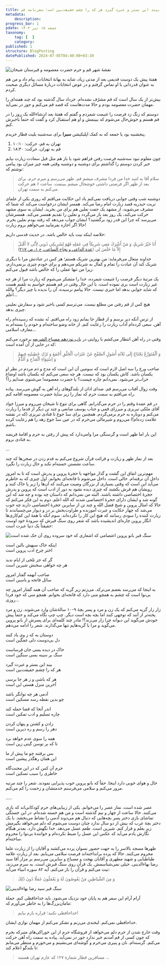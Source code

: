 ```yaml
---
title: بیند این بستر و عبرت گیرد هر که را چشم حقیقت‌بین است؛ سفرنامه قم
metadata:
    description:
progress_bar: 1
pdate: جمعه ۱۵ تیر ۱۴۰۳
taxonomy:
    tag: [  ]
    category:
published: 1
structure: BlogPosting
datePublished: 2024-07-05T04:40:00+03:30
---
```


![ نقشهٔ شهر قم و حرم حضرت معصومه و قبرستان شیخان ](qom-map.webp)

هفتهٔ پیش یک دوست قدیمی بعد از مدتی زیاد، شاید به بهانهٔ انتخابات، پیام داد و من هم به عنوان قدردانی با او تماس گرفتم و در عوض انتخابات دربارهٔ مسائل دیگری صحبت کردم.

بیش‌تر از یک سال است که قم مشرّف نشده‌ام. خرداد سال گذشته بود که چند هفته‌ای را مهمان حضرت معصومه بودم و حالا مدت‌هاست که قصد قم می‌کنم و جور در نمی‌آید.

دوستم که زنگ زد فرصت را غنیمت شمردم و گفتم که هفتهٔ بعد ان‌شاءالله یک روز را در قم هستم و خوش‌حال می‌شوم که ببینمش و او هم استقبال کرد و گفت که حتماً باخبرش کنم. 

پنجشنبه بود یا جمعه که به کمک اپلیکیشن **سبرا** برای سه‌شنبه بلیت قطار خریدم. 

1. تهران به قم، حرکت: ۱۰:۱۰
2. قم به تهران، حرکت: ۱۸:۳۰

چون معلوم نبود سه‌شنبه فرصت رفتن فراهم شود یا باز هم مثل قبل سعادت زیارت نیابم خبر کردن دوستم را گذاشتم برای دوشنبه و دوشنبه وقتی همه چیز میزان بود پیامی نوشتم که:

> سلام آقا به امید خدا من فردا مشرف میشم قم. ظهر می‌رسم و میرم حرم. برای بعد از ظهر اگر فرصتی داشتی خوشحال میشم ببینمت. ساعت ۶ هم حرکت می‌کنم به سمت تهران.

دوشنبه شب وقتی جوابی دریافت نمی‌کنم یاد این حکایت می‌افتم که روزی یکی از علمای تربت حیدریه قصد زیارت امام رضا می‌کند. همسر ایشان درخواست می‌کند که شما که مشرف می‌شوید، از مشهد یک جفت نعلین هم برای من بخرید. ایشان به سوی مشهد حرکت می‌کند، یک روز بعد باز می‌گردد و نعلین را تقدیم همسر می‌کند. همسرشان می‌پرسد که چرا این قدر زود برگشتید؟ ایشان جواب می‌دهد که رفته بودم نعلین بخرم. حالا اگر اجازه بفرمایید می‌خواهم بروم زیارت!

خلاصه اینکه نیت باید خالص باشد. در حدیث قدسی داریم:

> أَنَا خَيْرُ شَرِيكٍ وَ مَنْ أَشْرَكَ مَعِي شَرِيكاً فِي عَمَلِهِ فَهُوَ لِشَرِيكِي دُونِي لِأَنِّي لاَ أَقْبَلُ إِلاَّ مَا خَلَصَ لِي ([عدة‌ الداعی و نجاح الساعی، ج ۱، ص ۲۱۷](https://hadith.inoor.ir/fa/hadith/336651))

خداوند متعال می‌فرماید: من بهترین شريک هستم؛ هر كس در عبادتش مرا با ديگرى شريک كند آن عبادت را تمام و کمال به شريکم مى‌دهم و برای خودم چیزی برنمى‌دارم، زيرا من تنها عملى را كه خالص باشد قبول می‌کنم.

یک مرتبهٔ دیگر فرصت را غنیمت شمرده، خدا را متشکر می‌شوم که زیارت مرا از هر چه غیر زیارت است بری نموده است. با این حال وقتی در قم هستم حواسم به تلفنم هست که شاید جوابی بدهد اما خبری نیست. حالا پیامم نرسیده، آن را ندیده یا چیز دیگر؟ والله اعلم…

هیچ کس از قم رفتن من مطلع نیست. می‌ترسم کسی باخبر شود و سفارش نعلینی چیزی بدهد. 

از ترس آنکه دیر برسم و از قطار جا بمانم زود راه می‌افتم. نُه نشده که رسیده‌ام راه آهن. سعی کرده‌ام آداب زیارت را رعایت کنم. از خانه وضو ساخته‌ام و خودم را بسته‌ام به معارف اسلامی…

وقتی در راه آهن انتظار می‌کشم با روایتی در [باب نوزدهم مصباح الشریعه](https://hadith.inoor.ir/fa/hadith/76436) برخورد می‌کنم که در جایی از آن آمده است:

<!--

> أَغْلِقْ أَبْوَابَ جَوَارِحِكَ عَمَّا يَقَعُ ضَرَرُهُ إِلَى قَلْبِكَ وَ يَذْهَبُ بِوَجَاهَتِكَ عِنْدَ اَللَّهِ تَعَالَى وَ يُعْقِبُ اَلْحَسْرَةَ وَ اَلنَّدَامَةَ يَوْمَ اَلْقِيَامَةِ

**ترجمه:** آنچه را که ورود آن به قلبت صدمه می‌زند و جایگاه تو را نزد پروردگار پست می‌کند و همچنین در روز قیامت برای تو حسرت و پشیمانی به بار می‌آورد را به خود را مده.

تا می‌رسد به اینجا که:
-->

> وَ اَلْمُتَوَرِّعُ يَحْتَاجُ إِلَى ثَلاَثَةِ أُصُولٍ اَلصَّفْحِ عَنْ عَثَرَاتِ اَلْخَلْقِ أَجْمَعَ وَ تَرْكِ خَطِيئَتِهِ فِيهِمْ وَ اِسْتِوَاءِ اَلْمَدْحِ وَ اَلذَّمِّ 

صاحب ورع را سه اصل لازم است که سومین آن این است که مدح و ذم مردم در نظر او یکسان باشد. کاش یکسان بود که نیست. هر چه سعی می‌کنم که یکسان باشد اوضاع خراب‌تر می‌شود. نمی‌دانم چاره چیست؟ یا حضرت معصومه! می‌شنوی صدایم را؟ 

وقت زوال آفتاب می‌رسم قم. صدای اذان از بلندگوهای راه‌ آهن به گوش می‌رسد. پیاده راه می‌افتم به سمت حرم که نماز را زیر سایهٔ حضرت معصومه اقامه کنم.

در قم عمدهٔ وقتم را در حرم می‌گذرانم. گاهی برای تنوع تا شیخان می‌روم و میرزا جواد آقای ملکی تبریزی و میرزای قمی و جناب یوسف صانعی و چند تن دیگر از قدما را زیارت می‌کنم و دوباره به حرم برمی‌گردم. همچنین برای سدّ جوع تا قنادی تبریزی (که در نقشه علامت زده‌ام!) می‌روم و شیرمالی می‌خرم که در عین سدّ جوع زهد را هم رعایت کرده باشم. 

این بار اما ظهر است و گرسنگی مرا وامی‌دارد که پیش از رفتن به حرم و اقامهٔ فریضه به قنادی بروم. 

…

بعد از نماز ظهر و زیارت و قرائت قرآن شروع می‌کنم به قدم زدن در صحن‌ها که چند ساعت نشستن خسته‌ام نکند و حال زیارت را نگیرد.

مهم‌ترین اتفاق این گشت و گذار مواجهه با حجرهٔ پروین و پدرش است که تا به امروز داخل آن نرفته‌ام. خالی است. داخل می‌شوم تا فاتحه‌ای بخوانم. اول چیزی که به خاطرم می‌آید این است که وقتی بسیاری از بزرگان وصیت می‌کنند که آن‌ها را زیر پا خاک کنند و رویشان هم فرش بکشند که چیزی دیده نشود به دور از ادب است که پروین و پدرش حجرهٔ اختصاصی داشته باشند. البته من نمی‌دانم که داستان چه بوده و چه شد که این گونه شد و ایشان دارای حجرهٔ اختصاصی شدند که الله اعلم. دوم به این فکر می‌کنم که حالا که امثال پروین و شیخ فضل الله و چند تن از سایرین حجرهٔ اختصاصی دارند چه خوب می‌شد که چهار حکایت و عبرت آموزنده و طراوت‌بخش بر در و دیوار می‌چسباندند تا زیارت کننده را سودی رسانند که هیچ این کار را نکرده‌اند. سوم آنکه با همهٔ این کم‌کاری‌ها انگار پروین چاره‌ای اندیشیده باشد که شعر روی سنگ قبرش که سرودهٔ خود اوست حقیقتاً یک دنیا عبرت است:


![ سنگ قبر بانو پروین اعتصامی که اشعاری که خود سروده روی آن حک شده است ](z-parvin-etesami.webp)

اینکه خاک سیهش بالین است  
اختر چرخ ادب پروین است

گر که جز تلخی از ایام ندید  
هر چه خواهی سخنش شیرین است

صاحب آنهمه گفتار امروز  
سائل فاتحه و یاسین است

به اینجا که می‌رسد بغضم می‌ترکد. می‌زنم زیر گریه که صاحب آن همه گفتار امروز چه بی‌نوا است که چشم به همچو منی دارد که فاتحه‌ای بخوانم. همچو منی که خود فردا روزی…

زار زار گریه می‌کنم که یک زن و مرد و پسر بچهٔ ۹-۱۰ ساله‌ٔ‌شان وارد می‌شوند. زن و مرد پخته‌تر از آنند که توجهی کنند اما بچه بچه است دیگر. چپ چپ نگاه می‌کند و حتماً پیش خودش می‌گوید این دیوانه چرا زار می‌زند؟! مادر چند کلمه‌ای برای پسرش از بانو پروین می‌گوید و  مرا با گریه‌هایم تنها می‌گذارند. شعر را ادامه می‌دهم.

دوستان به که ز وی یاد کنند  
دل بی‌دوست دلی غمگین است

خاک در دیده بسی جان فرساست  
سنگ بر سینه بسی سنگین است

بیند این بستر و عبرت گیرد  
هر که را چشم حقیقت‌بین است

هر که باشی و ز هر جا برسی  
آخرین منزل هستی این است

آدمی هر چه توانگر باشد  
چو بدین نقطه رسد مسکین است

اندر آنجا که قضا حمله کند  
چاره تسلیم و ادب تمکین است

زادن و کشتن و پنهان کردن  
دهر را رسم و ره دیرین است

همه را سوی عدم خواهد برد  
تا که بر توسن گیتی زین است

بس برفتند چو ما پیش از ما  
این همان رهگذر پیشین است

خرم آن کس که در این محنت‌گاه  
خاطری را سبب تسکین است

حال و هوای خوبی دارد اینجا. حقاً که بانو پروین خوب پذیرایی نمودند. شعر را چند مرتبه مرور می‌کنم و سلامی می‌فرستم خدمتشان و زحمت را کم می‌کنم.

..…

عصر شده است. نماز عصر را می‌خوانم. یکی از زیبایی‌های حرم کودکانی‌اند که بازی می‌کنند. حالا ساعت از چهار و نیم گذشته است و من هم خسته‌ شده‌ام. در این خستگی تماشای بازی دختر پسر بچه‌هایی که دنبال هم می‌دوند آدمی را نشاط می‌بخشد. با یک دختر بچه‌ٔ عرب که بیش از دو سال ندارد چنان دوست می‌شوم که دلم می‌خواهد بگیرمش زیر بغلم و فرار کنم. شیرین است. طعم عسل می‌دهد. خدا نگهش دارد. بعدتر هنگام نگارش یادم می‌آید که عکس این عسل را ضبط نکرده‌ام و خوانندهٔ بی‌نوا را محروم ساخته‌ام.

ظهرها مسجد بالاسر را به جهت حضور نسوان پرده می‌کشند و آقایان را از زیارت علما محروم می‌کنند. حالا که پرده برانداخته‌اند فرصت سلامی می‌یابم. بعد از زیارت علامه طباطبایی و شهید مطهری و آقایان بهجت و مصباح و سایرین می‌رسم بر مزار آقا سید رضا بهاءالدینی. خیلی نمی‌شناسمش. یک قرآن روی سنگ قبرش است. به سرم می‌زند، نیت می‌کنم و قرآن را باز می‌کنم. آیه ۸۲ سوره انبیاء می‌آید:

> وَ مِنَ الشَّيَاطِينِ مَنْ يَغُوصُونَ لَهُ وَ يَعْمَلُونَ عَمَلًا دُونَ ذَٰلِكَ

![ سنگ قبر سید رضا بهاءالدینی ](z-seyed-reza.webp)

آرام آرام این سفر هم به پایان خود نزدیک می‌شود. باید خداحافظی کنم. جملهٔ مامان‌بزرگ‌ها را به خاطر می‌آورم که:

> خداحافظی نکنید؛ قراره بازم بیایم!

خداحافظی نمی‌کنم. لبخندی می‌زنم و تشکر می‌کنم از مهمان نوازی ایشان. 

وقت خارج شدن از حرم دلم می‌خواهد از فروشگاه حرم از این خوراکی‌های متبرکه بخرم که چون کسی از قم آمدنم خبر ندارد جور در نمی‌آید. پیاده به سمت راه آهن حرکت می‌کنم. گرسنه‌ام. نان و پنیری می‌خرم و گوشه‌ای می‌نشینم و می‌خورم و منتظر می‌مانم تا بلندگو اعلام کند:

> مسافرین قطار شمارهٔ ۱۲۷ که عازم تهران هستند ... 